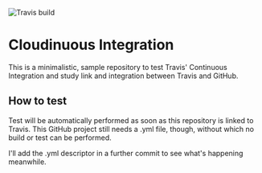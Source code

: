 ![Travis build](https://travis-ci.org/timlegrand/ci.svg)

# Cloudinuous Integration

This is a minimalistic, sample repository to test Travis' Continuous Integration and study link and integration between Travis and GitHub.

## How to test

Test will be automatically performed as soon as this repository is linked to Travis.
This GitHub project still needs a .yml file, though, without which no build or test can be performed.

I'll add the .yml descriptor in a further commit to see what's happening meanwhile.

